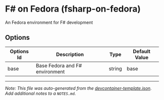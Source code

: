 
# F# on Fedora (fsharp-on-fedora)

An Fedora environment for F# development

## Options

| Options Id | Description | Type | Default Value |
|-----|-----|-----|-----|
| base | Base Fedora and F# environment | string | base |



---

_Note: This file was auto-generated from the [devcontainer-template.json](https://github.com/RonaldTM9999/devcontainers/blob/main/src/fsharp-on-fedora/devcontainer-template.json).  Add additional notes to a `NOTES.md`._
